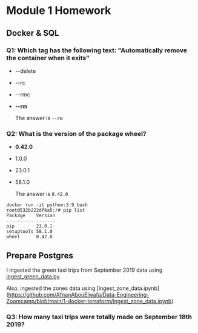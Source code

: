 # Module 1 Homework

## Docker & SQL

### Q1: Which tag has the following text: "Automatically remove the container when it exits"
- --delete
- --rc
- --rmc
- **--rm**
  
  The answer is `--rm`

### Q2: What is the version of the package wheel?
- **0.42.0** 
- 1.0.0
- 23.0.1
- 58.1.0

  The answer is `0.42.0`

```shell
docker run -it python:3.9 bash
root@532b222df6a5:/# pip list
Package    Version
---------- -------
pip        23.0.1
setuptools 58.1.0
wheel      0.42.0
```

## Prepare Postgres

I ingested the green taxi trips from September 2019 data using [ingest_green_data.py](https://github.com/AfnanAbouElwafa/Data-Engineering-Zoomcamp/blob/main/1-docker-terraform/ingest_green_data.py).


Also, ingested the zones data using [ingest_zone_data.ipynb]
(https://github.com/AfnanAbouElwafa/Data-Engineering-Zoomcamp/blob/main/1-docker-terraform/ingest_zone_data.ipynb).


### Q3: How many taxi trips were totally made on September 18th 2019?
